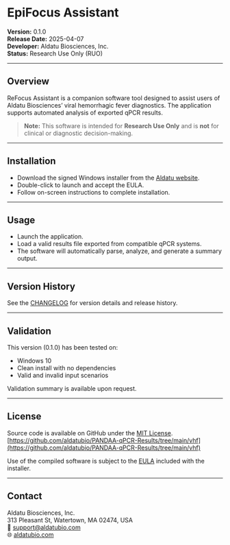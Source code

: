 # EpiFocus Assistant

**Version:** 0.1.0  
**Release Date:** 2025-04-07  
**Developer:** Aldatu Biosciences, Inc.  
**Status:** Research Use Only (RUO)

---

## Overview

ReFocus Assistant is a companion software tool designed to assist users of Aldatu Biosciences’ viral hemorrhagic fever diagnostics. The application supports automated analysis of exported qPCR results.

> **Note:** This software is intended for **Research Use Only** and is **not** for clinical or diagnostic decision-making.

---

## Installation

- Download the signed Windows installer from the [Aldatu website](https://aldatubio.com).
- Double-click to launch and accept the EULA.
- Follow on-screen instructions to complete installation.

---

## Usage

- Launch the application.
- Load a valid results file exported from compatible qPCR systems.
- The software will automatically parse, analyze, and generate a summary output.

---

## Version History

See the [CHANGELOG](./CHANGELOG.md) for version details and release history.

---

## Validation

This version (0.1.0) has been tested on:
- Windows 10
- Clean install with no dependencies
- Valid and invalid input scenarios

Validation summary is available upon request.

---

## License

Source code is available on GitHub under the [MIT License](https://github.com/aldatubio/PANDAA-qPCR-Results/blob/main/LICENSE.txt).
[https://github.com/aldatubio/PANDAA-qPCR-Results/tree/main/vhf](https://github.com/aldatubio/PANDAA-qPCR-Results/tree/main/vhf)

Use of the compiled software is subject to the [EULA](./EULA.txt) included with the installer.

---

## Contact

Aldatu Biosciences, Inc.  
313 Pleasant St, Watertown, MA 02474, USA  
📧 support@aldatubio.com  
🌐 [aldatubio.com](https://aldatubio.com)